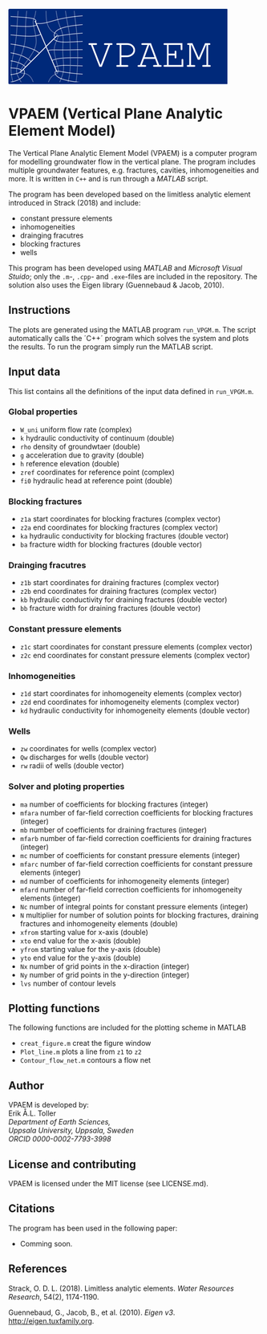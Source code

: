 ![logo](https://github.com/eriktoller/VPAEM/blob/main/VPAEM_logo.png)
# VPAEM (Vertical Plane Analytic Element Model)
The Vertical Plane Analytic Element Model (VPAEM) is a computer program for modelling groundwater flow in the vertical plane. The program includes multiple groundwater features, e.g. fractures, cavities, inhomogeneities and more. It is written in `C++` and is run through a *MATLAB* script.

The program has been developed based on the limitless analytic element introduced in Strack (2018) and include:
- constant pressure elements
- inhomogeneities
- drainging fracutres
- blocking fractures
- wells

This program has been developed using *MATLAB* and *Microsoft Visual Stuido*; only the `.m`-, `.cpp`- and `.exe`-files are included in the repository. The solution also uses the Eigen library (Guennebaud & Jacob, 2010).

## Instructions
The plots are generated using the MATLAB program `run_VPGM.m`. The script automatically calls the ´C++´ program which solves the system and plots the results. To run the program simply run the MATLAB script.

## Input data
This list contains all the definitions of the input data defined in `run_VPGM.m`.

### Global properties
- `W_uni` uniform flow rate (complex)
- `k` hydraulic conductivity of continuum (double)
- `rho` density of groundwtaer (double)
- `g` acceleration due to gravity (double)
- `h` reference elevation (double)
- `zref` coordinates for reference point (complex)
- `fi0` hydraulic head at reference point (double)
### Blocking fractures
- `z1a` start coordinates for blocking fractures (complex vector)
- `z2a` end coordinates for blocking fractures (complex vector)
- `ka` hydraulic conductivity for blocking fractures (double vector)
- `ba` fracture width for blocking fractures (double vector)
### Drainging fracutres
- `z1b` start coordinates for draining fractures (complex vector)
- `z2b` end coordinates for draining fractures (complex vector)
- `kb` hydraulic conductivity for draining fractures (double vector)
- `bb` fracture width for draining fractures (double vector)
### Constant pressure elements
- `z1c` start coordinates for constant pressure elements (complex vector)
- `z2c` end coordinates for constant pressure elements (complex vector)
### Inhomogeneities
- `z1d` start coordinates for inhomogeneity elements (complex vector)
- `z2d` end coordinates for inhomogeneity elements (complex vector)
- `kd` hydraulic conductivity for inhomogeneity elements (double vector)
### Wells
- `zw` coordinates for wells (complex vector)
- `Qw` discharges for wells (double vector)
- `rw` radii of wells (double vector)
### Solver and ploting properties
- `ma` number of coefficients for blocking fractures (integer)
- `mfara` number of far-field correction coefficients for blocking fractures (integer)
- `mb` number of coefficients for draining fractures (integer)
- `mfarb` number of far-field correction  coefficients for draining fractures (integer)
- `mc` number of coefficients for constant pressure elements (integer)
- `mfarc` number of far-field correction  coefficients for constant pressure elements (integer)
- `md` number of coefficients for inhomogeneity elements (integer)
- `mfard` number of far-field correction  coefficients for inhomogeneity elements (integer)
- `Nc` number of integral points for constant pressure elements (integer)
- `N` multiplier for number of solution points for blocking fractures, draining fractures and inhomogeneity elements (double)
- `xfrom` starting value for x-axis (double)
- `xto` end value for the x-axis (double)
- `yfrom` starting value for the y-axis (double)
- `yto` end value for the y-axis (double)
- `Nx` number of grid points in the x-diraction (integer)
- `Ny` number of grid points in the y-direction (integer)
- `lvs` number of contour levels

## Plotting functions
The following functions are included for the plotting scheme in MATLAB
- `creat_figure.m` creat the figure window
- `Plot_line.m` plots a line from `z1` to `z2`
- `Contour_flow_net.m` contours a flow net

## Author
VPAEM is developed by:\
Erik Å.L. Toller\
*Department of Earth Sciences,*\
*Uppsala University, Uppsala, Sweden*\
*ORCID 0000-0002-7793-3998*

## License and contributing
VPAEM is licensed under the MIT license (see LICENSE.md).

## Citations
The program has been used in the following paper:
- Comming soon.

## References
Strack, O. D. L. (2018). Limitless analytic elements. *Water Resources Research*, 54(2), 1174-1190.

Guennebaud, G., Jacob, B., et al. (2010). *Eigen v3*. http://eigen.tuxfamily.org.

